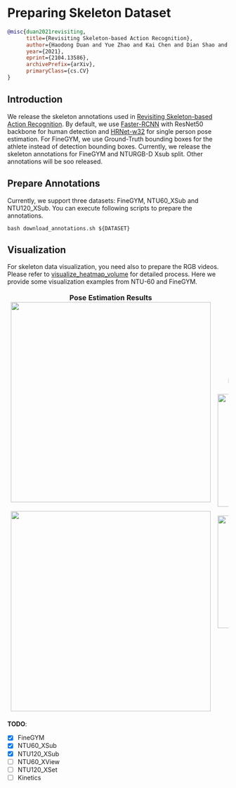 # Preparing Skeleton Dataset

<!-- [DATASET] -->

```BibTeX
@misc{duan2021revisiting,
      title={Revisiting Skeleton-based Action Recognition},
      author={Haodong Duan and Yue Zhao and Kai Chen and Dian Shao and Dahua Lin and Bo Dai},
      year={2021},
      eprint={2104.13586},
      archivePrefix={arXiv},
      primaryClass={cs.CV}
}
```

## Introduction

We release the skeleton annotations used in [Revisiting Skeleton-based Action Recognition](https://arxiv.org/abs/2104.13586). By default, we use [Faster-RCNN](https://github.com/open-mmlab/mmdetection/blob/master/configs/faster_rcnn/faster_rcnn_r50_caffe_fpn_mstrain_1x_coco-person.py) with ResNet50 backbone for human detection and [HRNet-w32](https://github.com/open-mmlab/mmpose/blob/master/configs/top_down/hrnet/coco/hrnet_w32_coco_256x192.py) for single person pose estimation. For FineGYM, we use Ground-Truth bounding boxes for the athlete instead of detection bounding boxes. Currently, we release the skeleton annotations for FineGYM and NTURGB-D Xsub split. Other annotations will be soo released.

## Prepare Annotations

Currently, we support three datasets: FineGYM, NTU60_XSub and NTU120_XSub. You can execute following scripts to prepare the annotations.

```shell
bash download_annotations.sh ${DATASET}
```

## Visualization

For skeleton data visualization, you need also to prepare the RGB videos. Please refer to [visualize_heatmap_volume](/demo/visualize_heatmap_volume.ipynb) for detailed process. Here we provide some visualization examples from NTU-60 and FineGYM.

<table>
<thead>
  <tr>
    <td>
<div align="center">
  <b> Pose Estimation Results </b>
  <br/>
  <img src="https://user-images.githubusercontent.com/34324155/116529341-6fc95080-a90f-11eb-8f0d-57fdb35d1ba4.gif" width="455"/>
  <br/>
  <br/>
  <img src="https://user-images.githubusercontent.com/34324155/116531676-04cd4900-a912-11eb-8db4-a93343bedd01.gif" width="455"/>
</div></td>
    <td>
<div align="center">
  <b> Keypoint Heatmap Volume Visualization </b>
  <br/>
  <img src="https://user-images.githubusercontent.com/34324155/116529336-6dff8d00-a90f-11eb-807e-4d9168997655.gif" width="256"/>
  <br/>
  <br/>
  <img src="https://user-images.githubusercontent.com/34324155/116531658-00a12b80-a912-11eb-957b-561c280a86da.gif" width="256"/>
</div></td>
    <td>
<div align="center">
  <b> Limb Heatmap Volume Visualization </b>
  <br/>
  <img src="https://user-images.githubusercontent.com/34324155/116529322-6a6c0600-a90f-11eb-81df-6fbb36230bd0.gif" width="256"/>
  <br/>
  <br/>
  <img src="https://user-images.githubusercontent.com/34324155/116531649-fed76800-a911-11eb-8ca9-0b4e58f43ad9.gif" width="256"/>
</div></td>
  </tr>
</thead>
</table>

**TODO**:

- [x] FineGYM
- [x] NTU60_XSub
- [x] NTU120_XSub
- [ ] NTU60_XView
- [ ] NTU120_XSet
- [ ] Kinetics
